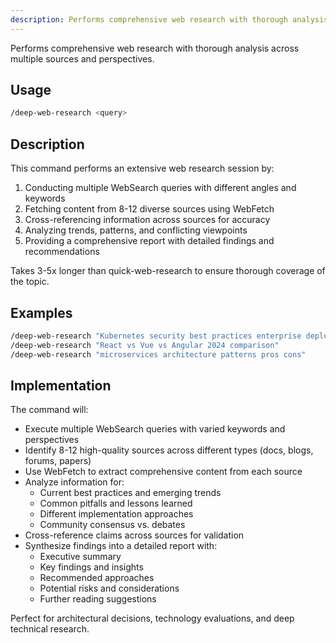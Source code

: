 ```yaml
---
description: Performs comprehensive web research with thorough analysis across multiple sources and perspectives
---
```


Performs comprehensive web research with thorough analysis across multiple sources and perspectives.

## Usage

```bash
/deep-web-research <query>
```

## Description

This command performs an extensive web research session by:

1. Conducting multiple WebSearch queries with different angles and keywords
2. Fetching content from 8-12 diverse sources using WebFetch
3. Cross-referencing information across sources for accuracy
4. Analyzing trends, patterns, and conflicting viewpoints
5. Providing a comprehensive report with detailed findings and recommendations

Takes 3-5x longer than quick-web-research to ensure thorough coverage of the topic.

## Examples

```bash
/deep-web-research "Kubernetes security best practices enterprise deployment"
/deep-web-research "React vs Vue vs Angular 2024 comparison"
/deep-web-research "microservices architecture patterns pros cons"
```

## Implementation

The command will:

- Execute multiple WebSearch queries with varied keywords and perspectives
- Identify 8-12 high-quality sources across different types (docs, blogs, forums, papers)
- Use WebFetch to extract comprehensive content from each source
- Analyze information for:
  - Current best practices and emerging trends
  - Common pitfalls and lessons learned
  - Different implementation approaches
  - Community consensus vs. debates
- Cross-reference claims across sources for validation
- Synthesize findings into a detailed report with:
  - Executive summary
  - Key findings and insights
  - Recommended approaches
  - Potential risks and considerations
  - Further reading suggestions

Perfect for architectural decisions, technology evaluations, and deep technical research.
